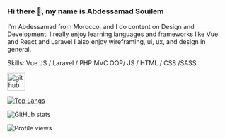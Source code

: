 ### Hi there 👋, my name is Abdessamad Souilem
I'm Abdessamad from Morocco, and I do content on Design and Development. I really enjoy learning languages and frameworks like Vue and React and Laravel I also enjoy wireframing, ui, ux, and design in general.



Skills: Vue JS / Laravel / PHP MVC OOP/ JS / HTML / CSS /SASS 



[<img src='https://cdn.jsdelivr.net/npm/simple-icons@3.0.1/icons/github.svg' alt='github' height='40'>](https://github.com/abdessamadsouilem)  

[![Top Langs](https://github-readme-stats.vercel.app/api/top-langs/?username=abdessamadsouilem)](https://github.com/anuraghazra/github-readme-stats)

![GitHub stats](https://github-readme-stats.vercel.app/api?username=abdessamadsouilem&show_icons=true)  

![Profile views](https://gpvc.arturio.dev/abdessamadsouilem)  
